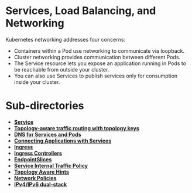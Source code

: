 # Services, Load Balancing, and Networking
Kubernetes networking addresses four concerns:

- Containers within a Pod use networking to communicate via loopback.
- Cluster networking provides communication between different Pods.
- The Service resource lets you expose an application running in Pods to be reachable from outside your cluster.
- You can also use Services to publish services only for consumption inside your cluster.


# Sub-directories

- [**Service**](https://github.com/davincizhao/Education/blob/main/CloudComputing/CloudDevOpsEngineer/06_K8S_concepts/Services_LoadBalancing_Networking/Service/README.md)
- [**Topology-aware traffic routing with topology keys**](https://github.com/davincizhao/Education/tree/main/CloudComputing/CloudDevOpsEngineer/06_K8S_concepts/Services_LoadBalancing_Networking/Topology-aware_traffic_routing_with_topology_keys)
- [**DNS for Services and Pods**](https://github.com/davincizhao/Education/tree/main/CloudComputing/CloudDevOpsEngineer/06_K8S_concepts/Services_LoadBalancing_Networking/DNS_for_Services_and_Pods)
- [**Connecting Applications with Services**](https://github.com/davincizhao/Education/tree/main/CloudComputing/CloudDevOpsEngineer/06_K8S_concepts/Services_LoadBalancing_Networking/Connecting_Applications_with_Services)
- [**Ingress**](https://github.com/davincizhao/Education/tree/main/CloudComputing/CloudDevOpsEngineer/06_K8S_concepts/Services_LoadBalancing_Networking/Ingress)
- [**Ingress Controllers**](https://github.com/davincizhao/Education/tree/main/CloudComputing/CloudDevOpsEngineer/06_K8S_concepts/Services_LoadBalancing_Networking/Ingress_Controllers)
- [**EndpointSlices**](https://github.com/davincizhao/Education/tree/main/CloudComputing/CloudDevOpsEngineer/06_K8S_concepts/Services_LoadBalancing_Networking/EndpointSlices)
- [**Service Internal Traffic Policy**](https://github.com/davincizhao/Education/tree/main/CloudComputing/CloudDevOpsEngineer/06_K8S_concepts/Services_LoadBalancing_Networking/Service_Internal_Traffic_Policy)
- [**Topology Aware Hints**]()
- [**Network Policies**]()
- [**IPv4/IPv6 dual-stack**]()

